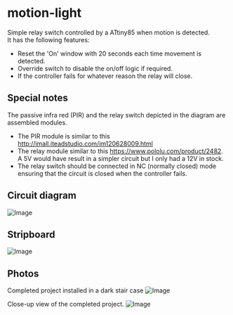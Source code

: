 # motion-light

Simple relay switch controlled by a ATtiny85 when motion is detected.  
It has the following features:
- Reset the 'On' window with 20 seconds each time movement is detected.
- Override switch to disable the on/off logic if required.
- If the controller fails for whatever reason the relay will close.

## Special notes
The passive infra red (PIR) and the relay switch depicted in the diagram are assembled modules.
- The PIR module is similar to this http://imall.iteadstudio.com/im120628009.html
- The relay module similar to this https://www.pololu.com/product/2482.  A 5V would have result in a simpler circuit but I only had a 12V in stock.
- The relay switch should be connected in NC (normally closed) mode ensuring that the circuit is closed when the controller fails.

## Circuit diagram
![Image](../master/designs/Circuit/Circuit.png?raw=true)

## Stripboard
![Image](../master/designs/Stripboard/Stripboard.png?raw=true)

## Photos
Completed project installed in a dark stair case
![Image](../master/photos/project%20installed%20to%20light.jpg?raw=true)

Close-up view of the completed project.
![Image](../master/photos/board%20overview.jpg?raw=true)
